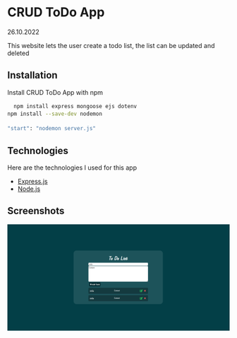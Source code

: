 
# CRUD ToDo App

26.10.2022

This website lets the user create a todo list, the list can be updated and deleted


## Installation

Install CRUD ToDo App with npm

```bash
  npm install express mongoose ejs dotenv
npm install --save-dev nodemon

"start": "nodemon server.js"
```
    
## Technologies

Here are the technologies I used for this app

- [Express.js](https://expressjs.com)
- [Node.js](https://nodejs.org/en/)

## Screenshots

![Login](https://raw.githubusercontent.com/gregorboznar/CRUD-To-Do/master/Screenshot.png?token=GHSAT0AAAAAABZCZNK6YZKF4DT3FW5NQMECY2ZIEYA)

